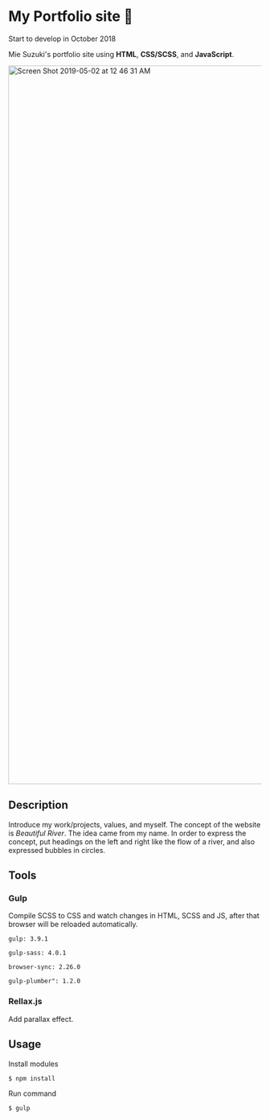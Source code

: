 # My Portfolio site 🦄
Start to develop in October 2018

Mie Suzuki's portfolio site using **HTML**, **CSS/SCSS**, and **JavaScript**.

<img width="1430" alt="Screen Shot 2019-05-02 at 12 46 31 AM" src="https://user-images.githubusercontent.com/38636923/57063874-8a618400-6c79-11e9-837d-1032ad1ded23.png">

## Description
Introduce my work/projects, values, and myself. The concept of the website is *Beautiful River*. The idea came from my name.
In order to express the concept, put headings on the left and right like the flow of a river, and also expressed bubbles in circles.

## Tools
### Gulp
Compile SCSS to CSS and watch changes in HTML, SCSS and JS, after that browser will be reloaded automatically.

``gulp: 3.9.1``

``gulp-sass: 4.0.1``

``browser-sync: 2.26.0``

``gulp-plumber": 1.2.0``

### Rellax.js
Add parallax effect.

## Usage
Install modules

``$ npm install``

Run command

``$ gulp``
